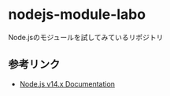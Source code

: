 nodejs-module-labo
==

Node.jsのモジュールを試してみているリポジトリ

## 参考リンク

- [Node.js v14.x Documentation](https://nodejs.org/docs/latest-v14.x/api/index.html)

